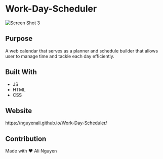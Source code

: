 # Work-Day-Scheduler

![Screen Shot 3 ](https://user-images.githubusercontent.com/67357469/90972555-e4213980-e4ce-11ea-86bd-16f2c22a9978.jpg)




## Purpose
A web calendar that serves as a planner and schedule builder that allows user to manage time and tackle each day efficiently.
## Built With
* JS
* HTML
* CSS

## Website
https://nguyenali.github.io/Work-Day-Scheduler/

## Contribution
Made with ❤️ Ali Nguyen

